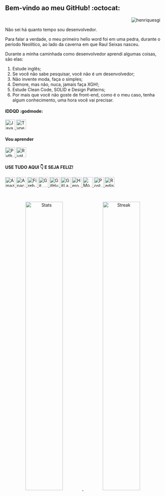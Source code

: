 ## Bem-vindo ao meu GitHub! :octocat:

<p align="right">
  <img src="https://komarev.com/ghpvc/?username=henriquesgi&label=Visitas" alt="henriquesgi" title="Visitas" />
</p>
Não sei há quanto tempo sou desenvolvedor.

Para falar a verdade, o meu primeiro hello word foi em uma pedra, durante o período Neolítico, ao lado da caverna em que Raul Seixas nasceu.

Durante a minha caminhada como desenvolvedor aprendi algumas coisas, são elas:
1. Estude inglês;
2. Se você não sabe pesquisar, você não é um desenvolvedor;
3. Não invente moda, faça o simples;
4. Demore, mas não, nuca, jamais faça XGH!;
5. Estude Clean Code, SOLID e Design Patterns;
6. Por mais que você não goste de front-end, como é o meu caso, tenha algum conhecimento, uma hora você vai precisar.

#### IDDQD :godmode:
<p>
  <a href="https://developer.mozilla.org/pt-BR/docs/Web/JavaScript" target="_blank">
    <img alt="JavaScript" title="JavaScript" height="32" src="https://cdn.jsdelivr.net/gh/devicons/devicon/icons/javascript/javascript-original.svg" />
  </a>
  <a href="https://www.typescriptlang.org/" target="_blank">
    <img alt="TypeScript" title="TypeScript" height="32" src="https://cdn.jsdelivr.net/gh/devicons/devicon/icons/typescript/typescript-original.svg" />
  </a>
</p>

#### Vou aprender
<p>
  <a href="https://www.python.org/" target="_blank">
    <img alt="Python" title="Python" height="32" src="https://cdn.jsdelivr.net/gh/devicons/devicon/icons/python/python-original.svg" />
  </a>
  <a href="https://www.rust-lang.org/pt-BR" target="_blank">
    <img alt="Rust" title="Rust" height="32" src="https://cdn.jsdelivr.net/gh/devicons/devicon/icons/rust/rust-plain.svg" />
  </a>
</p>

#### USE TUDO AQUI :point_down: E SEJA FELIZ!
<p>
  <a href="https://aws.amazon.com/" target="_blank">
    <img alt="Amazon Web Services" title="Amazon Web Services" height="32" src="https://cdn.jsdelivr.net/gh/devicons/devicon/icons/amazonwebservices/amazonwebservices-original.svg" />
  </a>
  <a href="https://kafka.apache.org/" target="_blank">
    <img alt="Apache Kafka" title="Apache Kafka" height="32" src="https://cdn.jsdelivr.net/gh/devicons/devicon/icons/apachekafka/apachekafka-original.svg" />
  </a>
  <a href="https://firebase.google.com/" target="_blank">
    <img alt="Firebase" title="Firebase" height="32" src="https://cdn.jsdelivr.net/gh/devicons/devicon/icons/firebase/firebase-plain.svg" />
  </a>
  <a href="https://git-scm.com/" target="_blank">
    <img alt="Git" title="Git" height="32" src="https://cdn.jsdelivr.net/gh/devicons/devicon/icons/git/git-original.svg" />
  </a>
  <a href="https://github.com/" target="_blank">
    <img alt="GitHub" title="GitHub" height="32" src="https://cdn.jsdelivr.net/gh/devicons/devicon/icons/github/github-original.svg" />
  </a>
  <a href="https://about.gitlab.com/" target="_blank">
    <img alt="GitLab" title="GitLab" height="32" src="https://cdn.jsdelivr.net/gh/devicons/devicon/icons/gitlab/gitlab-original.svg" />
  </a>
  <a href="https://www.heroku.com/" target="_blank">
    <img alt="Heroku" title="Heroku" height="32" src="https://cdn.jsdelivr.net/gh/devicons/devicon/icons/heroku/heroku-original.svg" />
  </a>
  <a href="https://www.mongodb.com/" target="_blank">
    <img alt="MongoDB" title="MongoDB" height="32" src="https://cdn.jsdelivr.net/gh/devicons/devicon/icons/mongodb/mongodb-original.svg" />
  </a>
  <a href="https://www.postgresql.org/" target="_blank">
    <img alt="PostgreSQL" title="PostgreSQL" height="32"  src="https://cdn.jsdelivr.net/gh/devicons/devicon/icons/postgresql/postgresql-original.svg" />
  </a>
  <a href="https://redis.io/" target="_blank">
    <img alt="Redis" title="Redis" height="32" src="https://cdn.jsdelivr.net/gh/devicons/devicon/icons/redis/redis-original.svg" />
  </a>
</p>
<br>
<p align="center">
  <a href="https://github.com/henriquesgi" target="_blank">
    <img alt="Stats" title="Henrique's stats" width="49%" src="https://github-readme-stats.vercel.app/api?username=henriquesgi&show_icons=true&hide_border=true&theme=calm" /> 
  </a>
  <a href="https://github.com/henriquesgi" target="_blank">
  <img alt="Streak" title="Henrique's streak" width="49%" src="https://github-readme-streak-stats.herokuapp.com/?user=henriquesgi&hide_border=true&theme=calm&date_format=j%20M%5B%20Y%5D" />
  </a>
</p>
